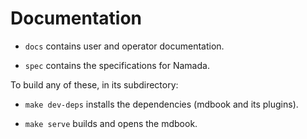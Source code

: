 # Documentation

- `docs` contains user and operator documentation.


- `spec` contains the specifications for Namada.

To build any of these, in its subdirectory:

- `make dev-deps` installs the dependencies (mdbook and its plugins).

- `make serve` builds and opens the mdbook.
